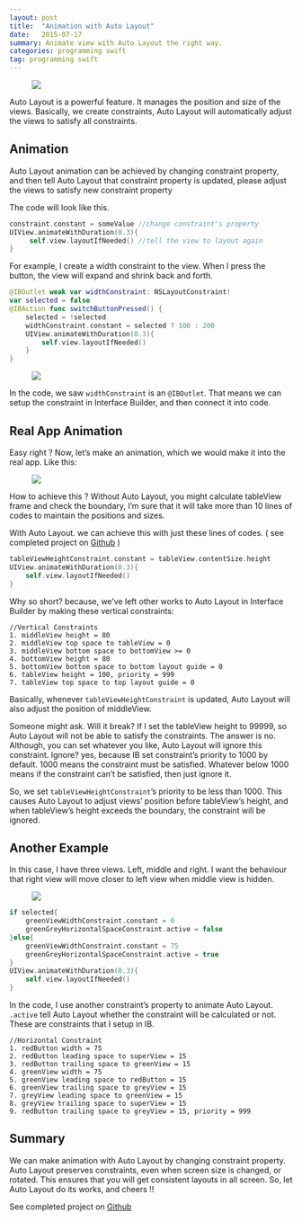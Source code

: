 ```yaml
---
layout: post
title:  "Animation with Auto Layout"
date:   2015-07-17
summary: Animate view with Auto Layout the right way.
categories: programming swift
tag: programming swift
---
```


<figure class="center">
    <img src="{{ site.baseurl }}/images/auto_layout_logo.png"/>
</figure>

Auto Layout is a powerful feature. It manages the position and size of the views. Basically, we create constraints, Auto Layout will automatically adjust the views to satisfy all constraints.

## Animation
Auto Layout animation can be achieved by changing constraint property, and then tell Auto Layout that constraint property is updated, please adjust the views to satisfy new constraint property

The code will look like this.

```swift
constraint.constant = someValue //change constraint's property
UIView.animateWithDuration(0.3){
     self.view.layoutIfNeeded() //tell the view to layout again
}
```

For example, I create a width constraint to the view. When I press the button, the view will expand and shrink back and forth.

```swift
@IBOutlet weak var widthConstraint: NSLayoutConstraint!
var selected = false
@IBAction func switchButtonPressed() {
    selected = !selected
    widthConstraint.constant = selected ? 100 : 200
    UIView.animateWithDuration(0.3){
        self.view.layoutIfNeeded()
    }
}
```
<figure class="center"><img src="{{ site.baseurl }}/images/animation-with-auto-layout-1.gif"/></figure>

In the code, we saw `widthConstraint` is an `@IBOutlet`. That means we can setup the constraint in Interface Builder, and then connect it into code.

## Real App Animation
Easy right ? Now, let’s make an animation, which we would make it into the real app. Like this:

<figure class="center"><img src="{{ site.baseurl }}/images/animation-with-auto-layout-2.gif"/></figure>

How to achieve this ? Without Auto Layout, you might calculate tableView frame and check the boundary, I’m sure that it will take more than 10 lines of codes to maintain the positions and sizes.

With Auto Layout. we can achieve this with just these lines of codes. ( see completed project on [Github](https://github.com/nRewik/AutoLayoutAnimation) )

```swift
tableViewHeightConstraint.constant = tableView.contentSize.height
UIView.animateWithDuration(0.3){
    self.view.layoutIfNeeded()
}
```

Why so short? because, we’ve left other works to Auto Layout in Interface Builder by making these vertical constraints:

```
//Vertical Constraints
1. middleView height = 80
2. middleView top space to tableView = 0
3. middleView bottom space to bottomView >= 0
4. bottomView height = 80
5. bottomView bottom space to bottom layout guide = 0
6. tableView height = 100, priority = 999
7. tableView top space to top layout guide = 0
```

Basically, whenever `tableViewHeightConstraint` is updated, Auto Layout will also adjust the position of middleView.

Someone might ask. Will it break? If I set the tableView height to 99999, so Auto Layout will not be able to satisfy the constraints. The answer is no. Although, you can set whatever you like, Auto Layout will ignore this constraint.
Ignore? yes, because IB set constraint’s priority to 1000 by default. 1000 means the constraint must be satisfied. Whatever below 1000 means if the constraint can’t be satisfied, then just ignore it.

So, we set `tableViewHeightConstraint`’s priority to be less than 1000. This causes Auto Layout to adjust views’ position before tableView’s height, and when tableView’s height exceeds the boundary, the constraint will be ignored.

## Another Example

In this case, I have three views. Left, middle and right. I want the behaviour that right view will move closer to left view when middle view is hidden.

<figure class="center"><img src="{{ site.baseurl }}/images/animation-with-auto-layout-3.gif"/></figure>

```swift
if selected{
    greenViewWidthConstraint.constant = 0
    greenGreyHorizontalSpaceConstraint.active = false
}else{
    greenViewWidthConstraint.constant = 75
    greenGreyHorizontalSpaceConstraint.active = true
}
UIView.animateWithDuration(0.3){
    self.view.layoutIfNeeded()
}
```

In the code, I use another constraint’s property to animate Auto Layout. `.active` tell Auto Layout whether the constraint will be calculated or not.
These are constraints that I setup in IB.

```
//Horizontal Constraint
1. redButton width = 75
2. redButton leading space to superView = 15
3. redButton trailing space to greenView = 15
4. greenView width = 75
5. greenView leading space to redButton = 15
6. greenView trailing space to greyView = 15
7. greyView leading space to greenView = 15
8. greyView trailing space to superView = 15
9. redButton trailing space to greyView = 15, priority = 999
```

## Summary
We can make animation with Auto Layout by changing constraint property. Auto Layout preserves constraints, even when screen size is changed, or rotated. This ensures that you will get consistent layouts in all screen. So, let Auto Layout do its works, and cheers !!

See completed project on [Github](https://github.com/nRewik/AutoLayoutAnimation)

